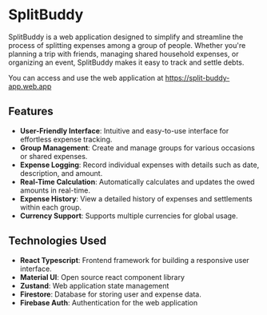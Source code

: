 # SplitBuddy

SplitBuddy is a web application designed to simplify and streamline the process of splitting expenses among a group of people. Whether you're planning a trip with friends, managing shared household expenses, or organizing an event, SplitBuddy makes it easy to track and settle debts.

You can access and use the web application at https://split-buddy-app.web.app

## Features

- **User-Friendly Interface**: Intuitive and easy-to-use interface for effortless expense tracking.
- **Group Management**: Create and manage groups for various occasions or shared expenses.
- **Expense Logging**: Record individual expenses with details such as date, description, and amount.
- **Real-Time Calculation**: Automatically calculates and updates the owed amounts in real-time.
- **Expense History**: View a detailed history of expenses and settlements within each group.
- **Currency Support**: Supports multiple currencies for global usage.

## Technologies Used

- **React Typescript**: Frontend framework for building a responsive user interface.
- **Material UI**: Open source react component library
- **Zustand**: Web application state management
- **Firestore**: Database for storing user and expense data.
- **Firebase Auth**: Authentication for the web application

